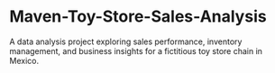 # Maven-Toy-Store-Sales-Analysis
A data analysis project exploring sales performance, inventory management, and business insights for a fictitious toy store chain in Mexico.
